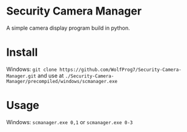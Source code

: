# Security Camera Manager

A simple camera display program build in python.

# Install
Windows: ```git clone https://github.com/WolfProg7/Security-Camera-Manager.git``` and use at ```./Security-Camera-Manager/precompiled/windows/scmanager.exe``` 

# Usage
Windows: ```scmanager.exe 0,1``` or ```scmanager.exe 0-3```
